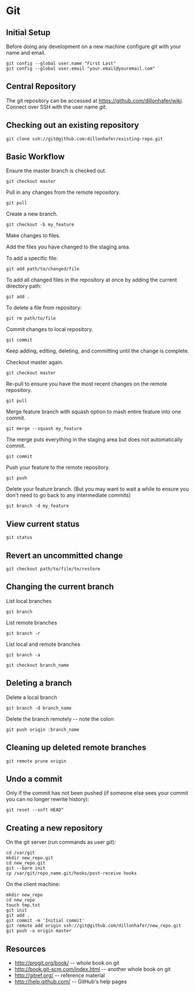 # Git

## Initial Setup

Before doing any development on a new machine configure git with your name and email.

```
git config --global user.name "First Last"
git config --global user.email "your.email@youremail.com"
```

## Central Repository

The git repository can be accessed at https://github.com/dillonhafer/wiki. Connect over SSH with the user name _git_.

## Checking out an existing repository

```
git clone ssh://git@github.com:dillonhafer/existing-repo.git
```

## Basic Workflow

Ensure the master branch is checked out.
```
git checkout master
```

Pull in any changes from the remote repository.

```
git pull
```

Create a new branch.

```
git checkout -b my_feature
```

Make changes to files.

Add the files you have changed to the staging area.

To add a specific file:

```
git add path/to/changed/file
```

To add all changed files in the repository at once by adding the current directory path:

```
git add .
```

To delete a file from repository:

```
git rm path/to/file
```

Commit changes to local repository.

```
git commit
```

Keep adding, editing, deleting, and committing until the change is complete.

Checkout master again.

```
git checkout master
```

Re-pull to ensure you have the most recent changes on the remote repository.

```
git pull
```

Merge feature branch with squash option to mash entire feature into one commit.

```
git merge --squash my_feature
```

The merge puts everything in the staging area but does not automatically commit.

```
git commit
```

Push your feature to the remote repository.
```
git push
```

Delete your feature branch. (But you may want to wait a while to ensure you don't need to go back to any intermediate commits)
```
git branch -d my_feature
```

## View current status

```
git status
```

## Revert an uncommitted change

```
git checkout path/to/file/to/restore
```

## Changing the current branch

List local branches
```
git branch
```

List remote branches
```
git branch -r
```

List local and remote branches
```
git branch -a
```

```
git checkout branch_name
```

## Deleting a branch

Delete a local branch
```
git branch -d branch_name
```

Delete the branch remotely -- note the colon
```
git push origin :branch_name
```

## Cleaning up deleted remote branches

```
git remote prune origin
```

## Undo a commit

Only if the commit has not been pushed (if someone else sees your commit you can no longer rewrite history):
```
git reset --soft HEAD^
```

## Creating a new repository

On the git server (run commands as user *git*):

```
cd /var/git
mkdir new_repo.git
cd new_repo.git
git --bare init
cp /var/git/repo_name.git/hooks/post-receive hooks
```

On the client machine:

```
mkdir new_repo
cd new_repo
touch tmp.txt
git init
git add .
git commit -m 'Initial commit'
git remote add origin ssh://git@github.com/dillonhafer/new_repo.git
git push -u origin master
```

## Resources

* http://progit.org/book/ -- whole book on git
* http://book.git-scm.com/index.html -- another whole book on git
* http://gitref.org/ -- reference material
* http://help.github.com/ -- GitHub's help pages
